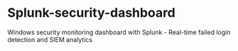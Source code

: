# Splunk-security-dashboard
Windows security monitoring dashboard with Splunk - Real-time failed login detection and SIEM analytics
